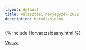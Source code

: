 ```yaml
---
layout: default
title: Választási névjegyzék 2022
description: Horvátzsidány
---
```


{% include Horvaatzsidaany.html %}

[Vissza](./)